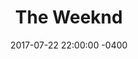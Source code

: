 ---
layout: post
title:  "The Weeknd"
date:   2017-07-22 22:00:00 -0400
categories: concert
location: Hyppodrome de Longchamps
image: theweeknd2017.jpg
playlist: 111577883/playlist/00u11q00A6Nl7um89TTw1Q/dark
---